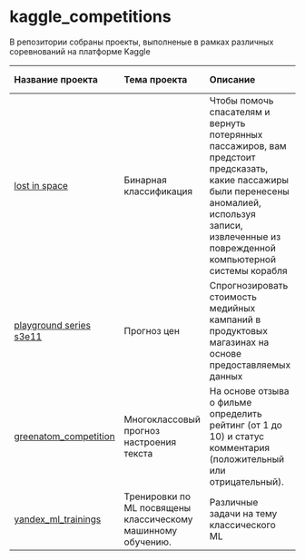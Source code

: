 # kaggle_competitions

В репозитории собраны проекты, выполненые в рамках различных соревнований на платформе Kaggle

| Название проекта | Тема проекта | Описание | Навыки и инструменты | Статус |
| :---------- | :--------------- | :-------------------- | :-------------------- |:---------- |
| [lost in space](https://github.com/AndaisRin/kaggle_competitions/tree/main/00_kaggle_lost_in_space) | Бинарная классификация | Чтобы помочь спасателям и вернуть потерянных пассажиров, вам предстоит предсказать, какие пассажиры были перенесены аномалией, используя записи, извлеченные из поврежденной компьютерной системы корабля | pandas, numpy, catboos, lightgbm, sklearn | Завершён |
| [playground series s3e11](https://github.com/AndaisRin/kaggle_competitions/tree/main/02_kaggle_playground_series_s3e11) | Прогноз цен | Спрогнозировать стоимость медийных кампаний в продуктовых магазинах на основе предоставляемых данных | pandas, numpy, matplotlib, math, seaborn, catboost, lightgbm, sklearn, pipeline | Завершён |
|  [greenatom_competition](https://github.com/AndaisRin/kaggle_competitions/tree/main/04_greenatom_competition)  | Многоклассовый прогноз настроения текста | На основе отзыва о фильме определить рейтинг (от 1 до 10) и статус комментария (положительный или отрицательный). | Python, pandas, numpy, nltk, re, matplotlib, catboost, sklearn | Завершён |
|  [yandex_ml_trainings](https://github.com/AndaisRin/kaggle_competitions/tree/main/05_yandex_ml_trainings)  | Тренировки по ML посвящены классическому машинному обучению.| Различные задачи на тему классического ML | Python, pandas, numpy, scipy | Завершён |
